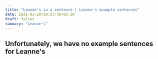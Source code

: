 ```yaml
---
title: "Leanne's in a sentence | Leanne's example sentences"
date: 2021-01-20T19:57:50+05:30
draft: falses
summary: "Leanne's"
---
```

## Unfortunately, we have no example sentences for Leanne's                 
